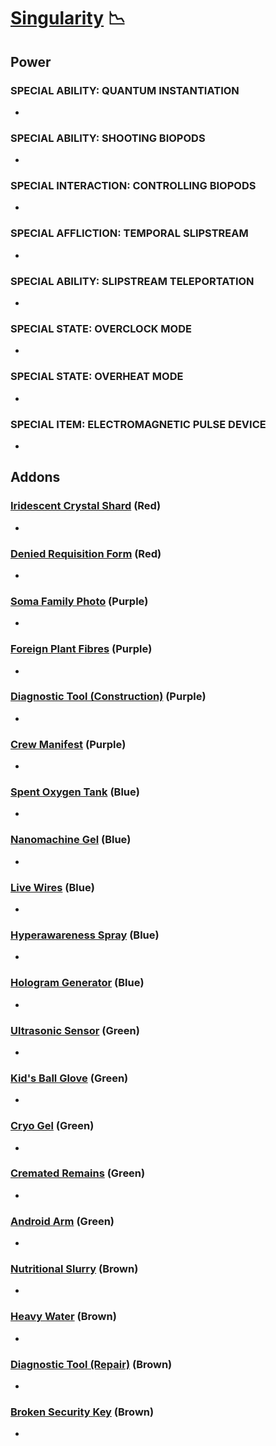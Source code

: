 # [Singularity](<https://deadbydaylight.wiki.gg/wiki/HUX-A7-13>) 📉

## Power

### SPECIAL ABILITY: QUANTUM INSTANTIATION

-


### SPECIAL ABILITY: SHOOTING BIOPODS

-


### SPECIAL INTERACTION: CONTROLLING BIOPODS

-


### SPECIAL AFFLICTION: TEMPORAL SLIPSTREAM

-


### SPECIAL ABILITY: SLIPSTREAM TELEPORTATION

-


### SPECIAL STATE: OVERCLOCK MODE

-


### SPECIAL STATE: OVERHEAT MODE

-


### SPECIAL ITEM: ELECTROMAGNETIC PULSE DEVICE

-


## Addons

### [Iridescent Crystal Shard](<https://deadbydaylight.wiki.gg/wiki/Iridescent_Crystal_Shard>) (Red)

-


### [Denied Requisition Form](<https://deadbydaylight.wiki.gg/wiki/Denied_Requisition_Form>) (Red)

-


### [Soma Family Photo](<https://deadbydaylight.wiki.gg/wiki/Soma_Family_Photo>) (Purple)

-


### [Foreign Plant Fibres](<https://deadbydaylight.wiki.gg/wiki/Foreign_Plant_Fibres>) (Purple)

-


### [Diagnostic Tool (Construction)](<https://deadbydaylight.wiki.gg/wiki/Diagnostic_Tool_(Construction)>) (Purple)

-


### [Crew Manifest](<https://deadbydaylight.wiki.gg/wiki/Crew_Manifest>) (Purple)

-


### [Spent Oxygen Tank](<https://deadbydaylight.wiki.gg/wiki/Spent_Oxygen_Tank>) (Blue)

-


### [Nanomachine Gel](<https://deadbydaylight.wiki.gg/wiki/Nanomachine_Gel>) (Blue)

-


### [Live Wires](<https://deadbydaylight.wiki.gg/wiki/Live_Wires>) (Blue)

-


### [Hyperawareness Spray](<https://deadbydaylight.wiki.gg/wiki/Hyperawareness_Spray>) (Blue)

-


### [Hologram Generator](<https://deadbydaylight.wiki.gg/wiki/Hologram_Generator>) (Blue)

-


### [Ultrasonic Sensor](<https://deadbydaylight.wiki.gg/wiki/Ultrasonic_Sensor>) (Green)

-


### [Kid's Ball Glove](<https://deadbydaylight.wiki.gg/wiki/Kid%27s_Ball_Glove>) (Green)

-


### [Cryo Gel](<https://deadbydaylight.wiki.gg/wiki/Cryo_Gel>) (Green)

-


### [Cremated Remains](<https://deadbydaylight.wiki.gg/wiki/Cremated_Remains>) (Green)

-


### [Android Arm](<https://deadbydaylight.wiki.gg/wiki/Android_Arm>) (Green)

-


### [Nutritional Slurry](<https://deadbydaylight.wiki.gg/wiki/Nutritional_Slurry>) (Brown)

-


### [Heavy Water](<https://deadbydaylight.wiki.gg/wiki/Heavy_Water>) (Brown)

-


### [Diagnostic Tool (Repair)](<https://deadbydaylight.wiki.gg/wiki/Diagnostic_Tool_(Repair)>) (Brown)

-


### [Broken Security Key](<https://deadbydaylight.wiki.gg/wiki/Broken_Security_Key>) (Brown)

-
